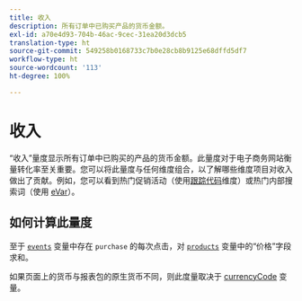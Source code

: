 ```yaml
---
title: 收入
description: 所有订单中已购买产品的货币金额。
exl-id: a70e4d93-704b-46ac-9cec-31ea20d3dcb5
translation-type: ht
source-git-commit: 549258b0168733c7b0e28cb8b9125e68dffd5df7
workflow-type: ht
source-wordcount: '113'
ht-degree: 100%

---
```


# 收入

“收入”量度显示所有订单中已购买的产品的货币金额。此量度对于电子商务网站衡量转化率至关重要。您可以将此量度与任何维度组合，以了解哪些维度项目对收入做出了贡献。例如，您可以看到热门促销活动（使用[跟踪代码](../dimensions/tracking-code.md)维度）或热门内部搜索词（使用 [eVar](../dimensions/evar.md)）。

## 如何计算此量度

至于 [`events`](/help/implement/vars/page-vars/events/event-purchase.md) 变量中存在 `purchase` 的每次点击，对 [`products`](/help/implement/vars/page-vars/products.md) 变量中的“价格”字段求和。

如果页面上的货币与报表包的原生货币不同，则此度量取决于 [currencyCode](/help/implement/vars/config-vars/currencycode.md) 变量。
